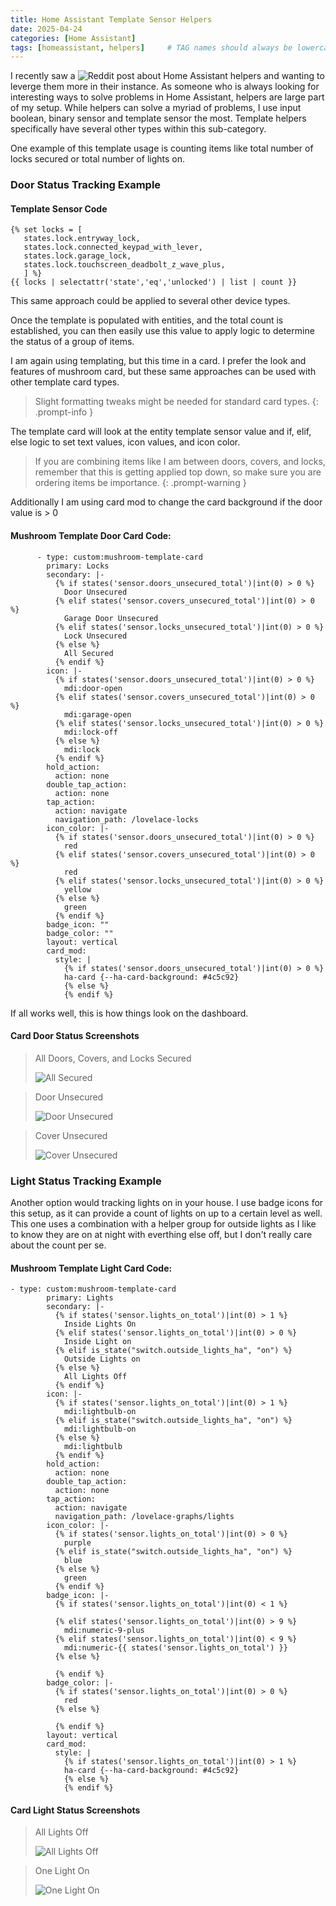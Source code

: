 ```yaml
---
title: Home Assistant Template Sensor Helpers
date: 2025-04-24
categories: [Home Assistant]
tags: [homeassistant, helpers]     # TAG names should always be lowercase
---
```


I recently saw a ![Reddit post](https://www.reddit.com/r/homeassistant/comments/1k6p6lg/ha_helpers/) about Home Assistant helpers and wanting to leverge them more in their instance.  As someone who is always looking for interesting ways to solve problems in Home Assistant, helpers are large part of my setup.  While helpers can solve a myriad of problems, I use input boolean, binary sensor and template sensor the most.  Template helpers specifically have several other types within this sub-category.

One example of this template usage is counting items like total number of locks secured or total number of lights on. 

### Door Status Tracking Example

#### Template Sensor Code

```
{% set locks = [
   states.lock.entryway_lock,
   states.lock.connected_keypad_with_lever,
   states.lock.garage_lock,
   states.lock.touchscreen_deadbolt_z_wave_plus,
   ] %}
{{ locks | selectattr('state','eq','unlocked') | list | count }}
```
This same approach could be applied to several other device types. 
 
Once the template is populated with entities, and the total count is established, you can then easily use this value to apply logic to determine the status of a group of items.

I am again using templating, but this time in a card.  I prefer the look and features of mushroom card, but these same approaches can be used with other template card types.  

> Slight formatting tweaks might be needed for standard card types. 
{: .prompt-info }

The template card will look at the entity template sensor value and if, elif, else logic to set text values, icon values, and icon color.

> If you are combining items like I am between doors, covers, and locks, remember that this is getting applied top down, so make sure you are ordering items be importance.
{: .prompt-warning }

Additionally I am using card mod to change the card background if the door value is > 0

#### Mushroom Template Door Card Code:

```
      - type: custom:mushroom-template-card
        primary: Locks
        secondary: |-
          {% if states('sensor.doors_unsecured_total')|int(0) > 0 %}
            Door Unsecured
          {% elif states('sensor.covers_unsecured_total')|int(0) > 0 %}
            Garage Door Unsecured
          {% elif states('sensor.locks_unsecured_total')|int(0) > 0 %}
            Lock Unsecured
          {% else %}
            All Secured
          {% endif %}
        icon: |-
          {% if states('sensor.doors_unsecured_total')|int(0) > 0 %}
            mdi:door-open
          {% elif states('sensor.covers_unsecured_total')|int(0) > 0 %}
            mdi:garage-open
          {% elif states('sensor.locks_unsecured_total')|int(0) > 0 %}
            mdi:lock-off
          {% else %}
            mdi:lock
          {% endif %}
        hold_action:
          action: none
        double_tap_action:
          action: none
        tap_action:
          action: navigate
          navigation_path: /lovelace-locks
        icon_color: |-
          {% if states('sensor.doors_unsecured_total')|int(0) > 0 %}
            red
          {% elif states('sensor.covers_unsecured_total')|int(0) > 0 %}
            red
          {% elif states('sensor.locks_unsecured_total')|int(0) > 0 %}
            yellow
          {% else %}
            green
          {% endif %}
        badge_icon: ""
        badge_color: ""
        layout: vertical
        card_mod:
          style: |
            {% if states('sensor.doors_unsecured_total')|int(0) > 0 %}
            ha-card {--ha-card-background: #4c5c92} 
            {% else %}
            {% endif %}
```

If all works well, this is how things look on the dashboard.

#### Card Door Status Screenshots

> All Doors, Covers, and Locks Secured
>
> ![All Secured](https://github.com/user-attachments/assets/5a5da5c6-42ec-41e0-b5f0-e5335adccd7a)

> Door Unsecured
>
> ![Door Unsecured](https://github.com/user-attachments/assets/42a829d2-04c9-45d7-bd17-7952368c40fa)

> Cover Unsecured
>
> ![Cover Unsecured](https://github.com/user-attachments/assets/7856b505-e171-4bc3-8669-f56e275d606d)

 

### Light Status Tracking Example

Another option would tracking lights on in your house.  I use badge icons for this setup, as it can provide a count of lights on up to a certain level as well. This one uses a combination with a helper group for outside lights as I like to know they are on at night with everthing else off, but I don't really care about the count per se. 

#### Mushroom Template Light Card Code:

```
- type: custom:mushroom-template-card
        primary: Lights
        secondary: |-
          {% if states('sensor.lights_on_total')|int(0) > 1 %}
            Inside Lights On
          {% elif states('sensor.lights_on_total')|int(0) > 0 %}
            Inside Light on
          {% elif is_state("switch.outside_lights_ha", "on") %}
            Outside Lights on
          {% else %}
            All Lights Off
          {% endif %}
        icon: |-
          {% if states('sensor.lights_on_total')|int(0) > 1 %}
            mdi:lightbulb-on
          {% elif is_state("switch.outside_lights_ha", "on") %}
            mdi:lightbulb-on
          {% else %}
            mdi:lightbulb
          {% endif %}
        hold_action:
          action: none
        double_tap_action:
          action: none
        tap_action:
          action: navigate
          navigation_path: /lovelace-graphs/lights
        icon_color: |-
          {% if states('sensor.lights_on_total')|int(0) > 0 %}
            purple
          {% elif is_state("switch.outside_lights_ha", "on") %}
            blue
          {% else %}
            green
          {% endif %}
        badge_icon: |-
          {% if states('sensor.lights_on_total')|int(0) < 1 %}

          {% elif states('sensor.lights_on_total')|int(0) > 9 %}
            mdi:numeric-9-plus
          {% elif states('sensor.lights_on_total')|int(0) < 9 %}
            mdi:numeric-{{ states('sensor.lights_on_total') }}
          {% else %}

          {% endif %}
        badge_color: |-
          {% if states('sensor.lights_on_total')|int(0) > 0 %}
            red
          {% else %}
            
          {% endif %}
        layout: vertical
        card_mod:
          style: |
            {% if states('sensor.lights_on_total')|int(0) > 1 %}
            ha-card {--ha-card-background: #4c5c92} 
            {% else %}
            {% endif %}
```
#### Card Light Status Screenshots

> All Lights Off
> 
>![All Lights Off](https://github.com/user-attachments/assets/be7f01fe-21e1-4f82-a53a-1ec5fd94b370)

> One Light On
> 
>![One Light On](https://github.com/user-attachments/assets/b64c7570-0888-4304-9de3-db504f0f4616)

